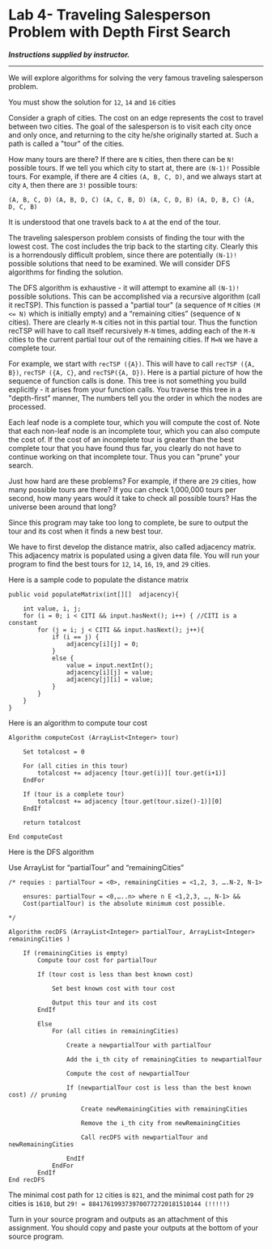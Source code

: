 # Lab 4- Traveling Salesperson Problem with Depth First Search

__*Instructions supplied by instructor.*__

---

We will explore algorithms for solving the very famous traveling salesperson problem. 

You must show the solution for ```12```, ```14``` and ```16``` cities

Consider a graph of cities. The cost on an edge represents the cost to travel between two cities. The goal of the salesperson is to visit each city once and only once, and returning to the city he/she originally started at. Such a path is called a "tour" of the cities. 

How many tours are there? If there are ```N``` cities, then there can be ```N!``` possible tours. If we tell you which city to start at, there are ```(N-1)!``` Possible tours. For example, if there are 4 cities ```(A, B, C, D)```, and we always start at city ```A```, then there are ```3!``` possible tours: 

```(A, B, C, D) (A, B, D, C) (A, C, B, D) (A, C, D, B) (A, D, B, C) (A, D, C, B)``` 

It is understood that one travels back to ```A``` at the end of the tour. 

The traveling salesperson problem consists of finding the tour with the lowest cost. The cost includes the trip back to the starting city. Clearly this is a horrendously difficult problem, since there are potentially ```(N-1)!``` possible solutions that need to be examined. We will consider DFS algorithms for finding the solution. 

The DFS algorithm is exhaustive - it will attempt to examine all ```(N-1)!``` possible solutions. This can be accomplished via a recursive algorithm (call it recTSP). This function is passed a "partial tour" (a sequence of ```M``` cities ```(M <= N)``` which is initially empty) and a “remaining cities” (sequence of ```N``` cities). There are clearly ```M-N``` cities not in this partial tour. Thus the function recTSP will have to call itself recursively ```M-N``` times, adding each of the ```M-N``` cities to the current partial tour out of the remaining cities. If ```M=N``` we have a complete tour. 

For example, we start with ```recTSP ({A})```. This will have to call ```recTSP ({A, B})```, ```recTSP ({A, C}```, and ```recTSP({A, D})```. Here is a partial picture of how the sequence of function calls is done. This tree is not something you build explicitly - it arises from your function calls. You traverse this tree in a "depth-first" manner, The numbers tell you the order in which the nodes are processed.  

Each leaf node is a complete tour, which you will compute the cost of. Note that each non-leaf node is an incomplete tour, which you can also compute the cost of. If the cost of an incomplete tour is greater than the best complete tour that you have found thus far, you clearly do not have to continue working on that incomplete tour. Thus you can "prune" your search. 

Just how hard are these problems? For example, if there are ```29``` cities, how many possible tours are there? If you can check 1,000,000 tours per second, how many years would it take to check all possible tours? Has the universe been around that long? 

Since this program may take too long to complete, be sure to output the tour and its cost when it finds a new best tour.  

We have to first develop the distance matrix, also called adjacency matrix. This adjacency matrix is populated using a given data file. You will run your program to find the best tours for ```12```, ```14```, ```16```, ```19```, and ```29``` cities.

Here is a sample code to populate the distance matrix

```
public void populateMatrix(int[][]  adjacency){

    int value, i, j; 
    for (i = 0; i < CITI && input.hasNext(); i++) { //CITI is a constant  
        for (j = i; j < CITI && input.hasNext(); j++){ 
            if (i == j) { 
                adjacency[i][j] = 0;
            }
            else {
                value = input.nextInt();
                adjacency[i][j] = value;
                adjacency[j][i] = value;
            }
        }
    }
}
```

Here is an algorithm to compute tour cost
 
```
Algorithm computeCost (ArrayList<Integer> tour)

    Set totalcost = 0

    For (all cities in this tour)
        totalcost += adjacency [tour.get(i)][ tour.get(i+1)]
    EndFor

    If (tour is a complete tour)
        totalcost += adjacency [tour.get(tour.size()-1)][0]
    EndIf

    return totalcost

End computeCost
```

Here is the DFS algorithm

Use ArrayList for “partialTour” and “remainingCities”

```
/* requies : partialTour = <0>, remainingCities = <1,2, 3, ….N-2, N-1>

    ensures: partialTour = <0,…..n> where n E <1,2,3, …, N-1> &&
    Cost(partialTour) is the absolute minimum cost possible.

*/

Algorithm recDFS (ArrayList<Integer> partialTour, ArrayList<Integer> remainingCities )

    If (remainingCities is empty)
        Compute tour cost for partialTour

        If (tour cost is less than best known cost)
            
            Set best known cost with tour cost
            
            Output this tour and its cost
        EndIf

        Else
            For (all cities in remainingCities)
                
                Create a newpartialTour with partialTour
                
                Add the i_th city of remainingCities to newpartialTour
                
                Compute the cost of newpartialTour
                
                If (newpartialTour cost is less than the best known cost) // pruning
                    
                    Create newRemainingCities with remainingCities
                    
                    Remove the i_th city from newRemainingCities
                    
                    Call recDFS with newpartialTour and newRemainingCities
                
                EndIf
            EndFor
        EndIf              
End recDFS
```

The minimal cost path for ```12``` cities is ```821```, and the minimal cost path for ```29``` cities is ```1610```, but ```29! = 8841761993739700772720181510144 (!!!!!)```

Turn in your source program and outputs as an attachment of this assignment. You should copy and paste your outputs at the bottom of your source program.